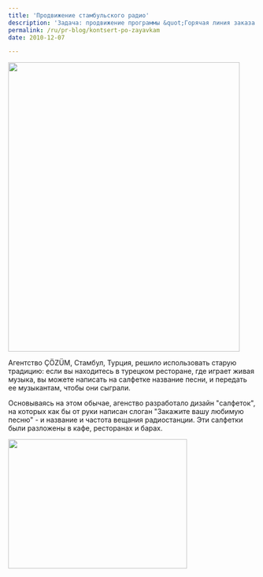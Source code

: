 ```yaml
---
title: 'Продвижение стамбульского радио'
description: 'Задача: продвижение программы &quot;Горячая линия заказа музыки&quot; на PalFM, одной из крупнейших радиостанций в Турции.'
permalink: /ru/pr-blog/kontsert-po-zayavkam
date: 2010-12-07

---
```


<img src="{{ site.assets }}/upload/napkin.jpg" alt="" class="post__img" width="470" height="588">

Агентство ÇÖZÜM, Стамбул, Турция, решило использовать старую традицию: если вы  находитесь в турецком ресторане, где играет живая музыка, вы можете написать на салфетке название песни, и передать ее музыкантам, чтобы они сыграли.

Основываясь на этом обычае, агенство разработало дизайн "салфеток", на которых как бы от руки написан слоган "Закажите вашу любимую песню" - и название и частота вещания радиостанции. Эти салфетки были разложены в кафе, ресторанах и барах.

<img src="{{ site.assets }}/upload/Pal-FM_napkins.jpg" alt="" class="post__img" width="363" height="263">


